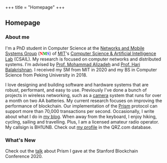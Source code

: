 +++
title = "Homepage"
+++

## Homepage

### About me

I'm a PhD student in Computer Science at the [Networks and Mobile Systems
Group](http://nms.csail.mit.edu) (<font face="Trebuchet MS"><b><font
color="#FF0000">N</font><font color="#009900">M</font><font
color="#3333FF">S</font></b></font>) of [MIT](http://web.mit.edu/)'s
[Computer Science & Artificial Intelligence Lab](https://www.csail.mit.edu)
(CSAIL). My research is focused on computer networks and distributed systems.
I'm advised by [Prof. Mohammad Alizadeh](https://people.csail.mit.edu/alizadeh/)
and [Prof. Hari Balakrishnan](http://nms.csail.mit.edu/~hari/).
I received my SM from MIT in 2020 and my BS in Computer Science from Peking University in 2018.

I love designing and building software and hardware systems that are robust,
performant, and easy to use. Previously I've done a bunch of projects in
wireless networking, such as a [camera](https://github.com/cjosephson/backcam)
system that runs for over a month on two AA batteries. My current research
focuses on improving the performance of blockchain. Our implementation of the
[Prism](https://github.com/yangl1996/prism-rust) protocol can support more than
70,000 transactions per second. Occasionally, I write about what I do in
[my blog](https://blog.leiy.me). When away from the keyboard, I enjoy hiking,
cycling, sailing and travelling. Plus, I am a licensed amateur radio operator.
My callsign is BH1UNB. Check out [my profile](https://www.qrz.com/db/BH1UNB)
in the QRZ.com database.

### What's New

Check out the [talk](https://www.youtube.com/watch?v=gTJyDtuWvUQ) about Prism I gave at the Stanford Blockchain Conference 2020.
